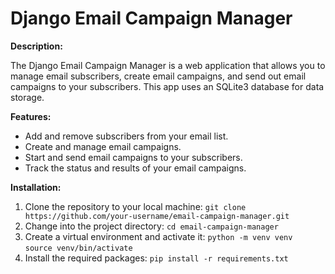 # Django Email Campaign Manager

**Description:**

The Django Email Campaign Manager is a web application that allows you to manage email subscribers, create email campaigns, and send out email campaigns to your subscribers. This app uses an SQLite3 database for data storage.

**Features:**

- Add and remove subscribers from your email list.
- Create and manage email campaigns.
- Start and send email campaigns to your subscribers.
- Track the status and results of your email campaigns.

**Installation:**

1. Clone the repository to your local machine:
`git clone https://github.com/your-username/email-campaign-manager.git` <br>
2. Change into the project directory:
`cd email-campaign-manager` <br>
3. Create a virtual environment and activate it:
`python -m venv venv` <br>
`source venv/bin/activate` <br>
4. Install the required packages:
`pip install -r requirements.txt` <br>

